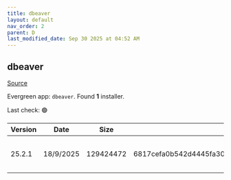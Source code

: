 ```yaml
---
title: dbeaver
layout: default
nav_order: 2
parent: D
last_modified_date: Sep 30 2025 at 04:52 AM
---
```


## dbeaver

[Source](https://github.com/dbeaver/dbeaver)

Evergreen app: `dbeaver`. Found **1** installer.

Last check: 🟢

| Version | Date      | Size      | Sha256                                                           | Architecture | InstallerType | Type | URI                                                                                                                                                                                              |
| ------- | --------- | --------- | ---------------------------------------------------------------- | ------------ | ------------- | ---- | ------------------------------------------------------------------------------------------------------------------------------------------------------------------------------------------------ |
| 25.2.1  | 18/9/2025 | 129424472 | 6817cefa0b542d4445fa30653a042e79e1cdf3e82d1a5cf43608af5cee698964 | x64          | Default       | exe  | [https://github.com/dbeaver/dbeaver/releases/download/25.2.1/dbeaver-ce-25.2.1-x86_64-setup.exe](https://github.com/dbeaver/dbeaver/releases/download/25.2.1/dbeaver-ce-25.2.1-x86_64-setup.exe) |
